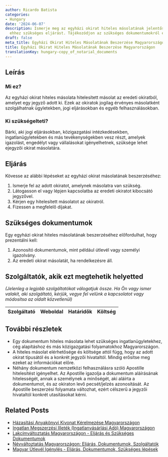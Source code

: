 ```yaml
---
author: Ricardo Batista
categories:
- Hungary
date: '2024-06-07'
description: Ismerje meg az egyházi okirat hiteles másolatának jelentőségét és az
  ehhez szükséges eljárást. Tájékozódjon az szükséges dokumentumokról és szolgáltatókról.
draft: false
meta_title: Egyházi Okirat Hiteles Másolatának Beszerzése Magyarországon
title: Egyházi Okirat Hiteles Másolatának Beszerzése Magyarországon
translationKey: hungary-copy_of_notarial_documents
---
```



## Leírás
### Mi ez?
Az egyházi okirat hiteles másolata hitelesített másolat az eredeti okiratból, amelyet egy jegyző adott ki. Ezek az okiratok jogilag érvényes másolatként szolgálhatnak ügyletekben, jogi eljárásokban és egyéb felhasználásokban.

### Ki szükségelteti?
Bárki, aki jogi eljárásokban, közigazgatási intézkedésekben, ingatlanügyletekben és más tevékenységekben vesz részt, amelyek igazolást, engedélyt vagy vállalásokat igényelhetnek, szüksége lehet ejegyzői okirat másolatára.

## Eljárás
Kövesse az alábbi lépéseket az egyházi okirat másolatának beszerzéséhez:

1. Ismerje fel az adott okiratot, amelynek másolatra van szükség.
2. Látogasson el vagy lépjen kapcsolatba az eredeti okiratot kibocsátó jegyzővel.
3. Kérjen egy hitelesített másolatot az okiratról.
4. Fizessen a megfelelő díjakat.

## Szükséges dokumentumok
Egy egyházi okirat hiteles másolatának beszerzéséhez előfordulhat, hogy prezentálni kell:

1. Azonosító dokumentumok, mint például útlevél vagy személyi igazolvány.
2. Az eredeti okirat másolatát, ha rendelkezésre áll.

## Szolgáltatók, akik ezt megtehetik helyetted

_(Jelenleg a legjobb szolgáltatókat válogatjuk össze. Ha Ön vagy ismer valakit, aki szolgáltató, kérjük, vegye fel velünk a kapcsolatot vagy módosítsa az oldalt közvetlenül)_

| Szolgáltató     |     Weboldal    |     Határidők    |       Költség     |
| --------------- | --------------- |  :-------------: | :-------------: |

## További részletek
- Egy dokumentum hiteles másolata lehet szükséges ingatlanügyletekhez, cég alapításhoz és más közigazgatási folyamatokhoz Magyarországon.
- A hiteles másolat elérhetősége és költsége attól függ, hogy az adott okirat típusától és a konkrét jegyzői hivataltól. Mindig erősítse meg ezeket az információkat előre.
- Néhány dokumentum nemzetközi felhasználásra szóló Apostille hitelesítést igényelhet. Az Apostille igazolja a dokumentum aláírásának hitelességét, annak a személynek a minőségét, aki aláírta a dokumentumot, és az okiraton levő pecsét/jelzés azonosítását. Az Apostille beszerzési folyamata változhat, ezért célszerű a jegyzői hivataltól konkrét utasításokat kérni.


## Related Posts

- [Házasítási Anyakönyvi Kivonat Kérelmezése Magyarországon](https://tramitit.com/hu/guides/hungary/hazassagi_anyakonyvi_kivonat_igenylese/)
- [Ingatlan Megszerzési Illeték (Ingatlanvásárlási Adó) Magyarországon](https://tramitit.com/hu/guides/hungary/vagyonszerzesi_illetek_befizetese/)
- [Lakcímváltoztatás Magyarországon - Eljárás és Szükséges Dokumentumok](https://tramitit.com/hu/guides/hungary/lakohely_bejelentese/)
- [Névváltoztatás Magyarországon: Eljárás, Dokumentumok, Szolgáltatók](https://tramitit.com/hu/guides/hungary/nevvaltoztatas_bejelentese/)
- [Magyar Útlevél Igénylés - Eljárás, Dokumentumok, Szükséges lépések](https://tramitit.com/hu/guides/hungary/utlevel_igenylese/)